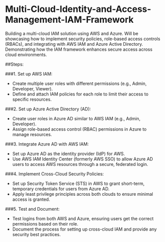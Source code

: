 # Multi-Cloud-Identity-and-Access-Management-IAM-Framework
Building a multi-cloud IAM solution using AWS and Azure. Will be showcasing how to implement security policies, role-based access controls (RBACs), and integrating with AWS IAM and Azure Active Directory. Demonstrating how the IAM framework enhances secure access across cloud environments.


##Steps:

###1. Set up AWS IAM:
  * Create multiple user roles with different permissions (e.g., Admin, Developer, Viewer).
  * Define and attach IAM policies for each role to limit their access to specific resources.

###2. Set up Azure Active Directory (AD):
  * Create user roles in Azure AD similar to AWS IAM (e.g., Admin, Developer).
  * Assign role-based access control (RBAC) permissions in Azure to manage resources.

###3. Integrate Azure AD with AWS IAM:
  * Set up Azure AD as the identity provider (IdP) for AWS.
  * Use AWS IAM Identity Center (formerly AWS SSO) to allow Azure AD users to access AWS resources through a secure, federated login.

###4. Implement Cross-Cloud Security Policies:
  * Set up Security Token Service (STS) in AWS to grant short-term, temporary credentials for users from Azure AD.
  * Apply least privilege principles across both clouds to ensure minimal access is granted.

###5. Test and Document:
  * Test logins from both AWS and Azure, ensuring users get the correct permissions based on their role.
  * Document the process for setting up cross-cloud IAM and provide any security best practices.
